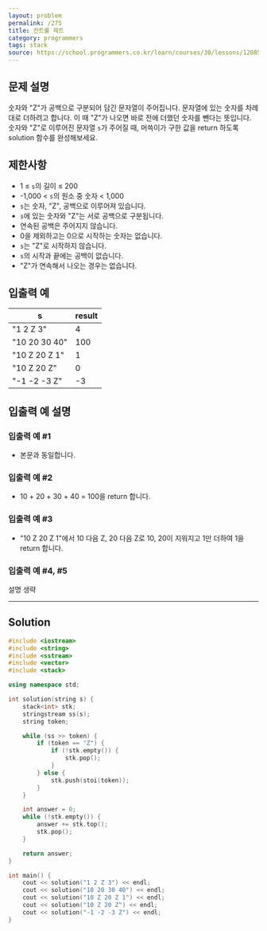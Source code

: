 ```yaml
---
layout: problem
permalink: /275
title: 컨트롤 제트
category: programmers
tags: stack
source: https://school.programmers.co.kr/learn/courses/30/lessons/120853
---
```


## 문제 설명

숫자와 "Z"가 공백으로 구분되어 담긴 문자열이 주어집니다. 문자열에 있는 숫자를 차례대로 더하려고 합니다. 이 때 "Z"가 나오면 바로 전에 더했던 숫자를 뺀다는 뜻입니다. 숫자와 "Z"로 이루어진 문자열 `s`가 주어질 때, 머쓱이가 구한 값을 return 하도록 solution 함수를 완성해보세요.

## 제한사항

- 1 ≤ `s`의 길이 ≤ 200
- -1,000 < `s`의 원소 중 숫자 < 1,000
- `s`는 숫자, "Z", 공백으로 이루어져 있습니다.
- `s`에 있는 숫자와 "Z"는 서로 공백으로 구분됩니다.
- 연속된 공백은 주어지지 않습니다.
- 0을 제외하고는 0으로 시작하는 숫자는 없습니다.
- `s`는 "Z"로 시작하지 않습니다.
- `s`의 시작과 끝에는 공백이 없습니다.
- "Z"가 연속해서 나오는 경우는 없습니다.

## 입출력 예

| s | result |
| --- | --- |
| "1 2 Z 3" | 4 |
| "10 20 30 40" | 100 |
| "10 Z 20 Z 1" | 1 |
| "10 Z 20 Z" | 0 |
| "-1 -2 -3 Z" | -3 |

## 입출력 예 설명

### 입출력 예 #1

- 본문과 동일합니다.

### 입출력 예 #2

- 10 + 20 + 30 + 40 = 100을 return 합니다.

### 입출력 예 #3

- "10 Z 20 Z 1"에서 10 다음 Z, 20 다음 Z로 10, 20이 지워지고 1만 더하여 1을 return 합니다.

### 입출력 예 #4, #5

설명 생략

---

## Solution

```cpp
#include <iostream>
#include <string>
#include <sstream>
#include <vector>
#include <stack>

using namespace std;

int solution(string s) {
    stack<int> stk;
    stringstream ss(s);
    string token;

    while (ss >> token) {
        if (token == "Z") {
            if (!stk.empty()) {
                stk.pop();
            }
        } else {
            stk.push(stoi(token));
        }
    }

    int answer = 0;
    while (!stk.empty()) {
        answer += stk.top();
        stk.pop();
    }

    return answer;
}

int main() {
    cout << solution("1 2 Z 3") << endl;
    cout << solution("10 20 30 40") << endl;
    cout << solution("10 Z 20 Z 1") << endl;
    cout << solution("10 Z 20 Z") << endl;
    cout << solution("-1 -2 -3 Z") << endl;
}
```
